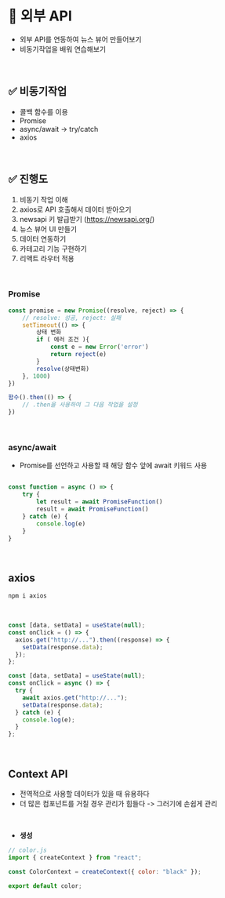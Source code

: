 # 📌 외부 API

- 외부 API를 연동하여 뉴스 뷰어 만들어보기
- 비동기작업을 배워 연습해보기

<br>

## ✅ 비동기작업

- 콜백 함수를 이용
- Promise
- async/await -> try/catch
- axios

<br>

## ✅ 진행도

1. 비동기 작업 이해
2. axios로 API 호출해서 데이터 받아오기
3. newsapi 키 발급받기 (https://newsapi.org/)
4. 뉴스 뷰어 UI 만들기
5. 데이터 연동하기
6. 카테고리 기능 구현하기
7. 리액트 라우터 적용

<br>

### Promise

```javascript
const promise = new Promise((resolve, reject) => {
    // resolve: 성공, reject: 실패
    setTimeout(() => {
        상태 변화
        if ( 에러 조건 ){
            const e = new Error('error')
            return reject(e)
        }
        resolve(상태변화)
    }, 1000)
})

함수().then(() => {
    // .then을 사용하여 그 다음 작업을 설정
})
```

<br>

### async/await

- Promise를 선언하고 사용할 때 해당 함수 앞에 await 키워드 사용

```javascript

const function = async () => {
    try {
        let result = await PromiseFunction()
        result = await PromiseFunction()
    } catch (e) {
        console.log(e)
    }
}

```

<br>

## axios

```bash
npm i axios
```

<br>

```javascript
const [data, setData] = useState(null);
const onClick = () => {
  axios.get("http://...").then((response) => {
    setData(response.data);
  });
};
```

```javascript
const [data, setData] = useState(null);
const onClick = async () => {
  try {
    await axios.get("http://...");
    setData(response.data);
  } catch (e) {
    console.log(e);
  }
};
```

<br>

## Context API

- 전역적으로 사용할 데이터가 있을 때 유용하다
- 더 많은 컴포넌트를 거칠 경우 관리가 힘들다 -> 그러기에 손쉽게 관리

<br>

- **생성**

```jsx
// color.js
import { createContext } from "react";

const ColorContext = createContext({ color: "black" });

export default color;
```
